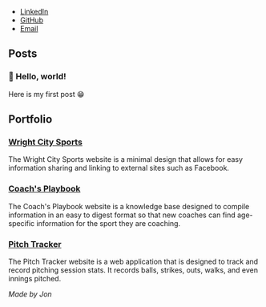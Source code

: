 - [LinkedIn](https://www.linkedin.com/in/jonmaestas/)
- [GitHub](https://github.com/jonmaestas)
- [Email](mailto:jon@jonmaestas.com)

## Posts

### 🚀 Hello, world!

Here is my first post 😁


## Portfolio

### [Wright City Sports](https://wrightcitysports.org)

The Wright City Sports website is a minimal design that allows for easy information sharing and linking to external sites such as Facebook.

### [Coach's Playbook](https://coach.wrightcitysports.org)

The Coach's Playbook website is a knowledge base designed to compile information in an easy to digest format so that new coaches can find age-specific information for the sport they are coaching.

### [Pitch Tracker](https://pitch-tracker.wrightcitysports.org)

The Pitch Tracker website is a web application that is designed to track and record pitching session stats. It records balls, strikes, outs, walks, and even innings pitched.

*Made by Jon*